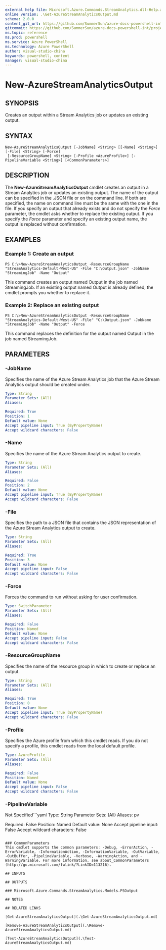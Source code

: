 ```yaml
---
external help file: Microsoft.Azure.Commands.StreamAnalytics.dll-Help.xml
online version: .\Get-AzureStreamAnalyticsOutput.md
schema: 2.0.0
content_git_url: https://github.com/SummerSun/azure-docs-powershell-int/projects/azure-docs-powershell-int/azureps-cmdlets-docs/ResourceManager/AzureRM.StreamAnalytics/v0.9.8/CmdletMDs/New-AzureStreamAnalyticsOutput.md
gitcommit: https://github.com/SummerSun/azure-docs-powershell-int/projects/azure-docs-powershell-int/azureps-cmdlets-docs/ResourceManager/AzureRM.StreamAnalytics/v0.9.8/CmdletMDs/New-AzureStreamAnalyticsOutput.md
ms.topic: reference
ms.prod: powershell
ms.service: Azure PowerShell
ms.technology: Azure PowerShell
author: visual-studio-china
keywords: powershell, content
manager: visual-studio-china
---
```


# New-AzureStreamAnalyticsOutput

## SYNOPSIS
Creates an output within a Stream Analytics job or updates an existing output.

## SYNTAX

```
New-AzureStreamAnalyticsOutput [-JobName] <String> [[-Name] <String>] [-File] <String> [-Force]
 [-ResourceGroupName] <String> [-Profile <AzureProfile>] [-PipelineVariable <String>] [<CommonParameters>]
```

## DESCRIPTION
The **New-AzureStreamAnalyticsOutput** cmdlet creates an output in a Stream Analytics job or updates an existing output.
The name of the output can be specified in the .JSON file or on the command line.
If both are specified, the name on command line must be the same with the one in the file.
If you specify an output that already exists and do not specify the *Force* parameter, the cmdlet asks whether to replace the existing output.
If you specify the *Force* parameter and specify an existing output name, the output is replaced without confirmation.

## EXAMPLES

### Example 1: Create an output
```
PS C:\>New-AzureStreamAnalyticsOutput -ResourceGroupName "StreamAnalytics-Default-West-US" -File "C:\Output.json" -JobName "StreamingJob" -Name "Output"
```

This command creates an output named Output in the job named StreamingJob.
If an existing output named Output is already defined, the cmdlet prompts you whether to replace it.

### Example 2: Replace an existing output
```
PS C:\>New-AzureStreamAnalyticsOutput -ResourceGroupName "StreamAnalytics-Default-West-US" -File" "C:\Output.json" -JobName "StreamingJob" -Name "Output" -Force
```

This command replaces the definition for the output named Output in the job named StreamingJob.

## PARAMETERS

### -JobName
Specifies the name of the Azure Stream Analytics job that the Azure Stream Analytics output should be created under.

```yaml
Type: String
Parameter Sets: (All)
Aliases: 

Required: True
Position: 1
Default value: None
Accept pipeline input: True (ByPropertyName)
Accept wildcard characters: False
```

### -Name
Specifies the name of the Azure Stream Analytics output to create.

```yaml
Type: String
Parameter Sets: (All)
Aliases: 

Required: False
Position: 2
Default value: None
Accept pipeline input: True (ByPropertyName)
Accept wildcard characters: False
```

### -File
Specifies the path to a JSON file that contains the JSON representation of the Azure Stream Analytics output to create.

```yaml
Type: String
Parameter Sets: (All)
Aliases: 

Required: True
Position: 3
Default value: None
Accept pipeline input: False
Accept wildcard characters: False
```

### -Force
Forces the command to run without asking for user confirmation.

```yaml
Type: SwitchParameter
Parameter Sets: (All)
Aliases: 

Required: False
Position: Named
Default value: None
Accept pipeline input: False
Accept wildcard characters: False
```

### -ResourceGroupName
Specifies the name of the resource group in which to create or replace an output.

```yaml
Type: String
Parameter Sets: (All)
Aliases: 

Required: True
Position: 0
Default value: None
Accept pipeline input: True (ByPropertyName)
Accept wildcard characters: False
```

### -Profile
Specifies the Azure profile from which this cmdlet reads.
If you do not specify a profile, this cmdlet reads from the local default profile.

```yaml
Type: AzureProfile
Parameter Sets: (All)
Aliases: 

Required: False
Position: Named
Default value: None
Accept pipeline input: False
Accept wildcard characters: False
```

### -PipelineVariable
Not Specified```yaml
Type: String
Parameter Sets: (All)
Aliases: pv

Required: False
Position: Named
Default value: None
Accept pipeline input: False
Accept wildcard characters: False
```

### CommonParameters
This cmdlet supports the common parameters: -Debug, -ErrorAction, -ErrorVariable, -InformationAction, -InformationVariable, -OutVariable, -OutBuffer, -PipelineVariable, -Verbose, -WarningAction, and -WarningVariable. For more information, see about_CommonParameters (http://go.microsoft.com/fwlink/?LinkID=113216).

## INPUTS

## OUTPUTS

### Microsoft.Azure.Commands.StreamAnalytics.Models.PSOutput

## NOTES

## RELATED LINKS

[Get-AzureStreamAnalyticsOutput](.\Get-AzureStreamAnalyticsOutput.md)

[Remove-AzureStreamAnalyticsOutput](.\Remove-AzureStreamAnalyticsOutput.md)

[Test-AzureStreamAnalyticsOutput](.\Test-AzureStreamAnalyticsOutput.md)

